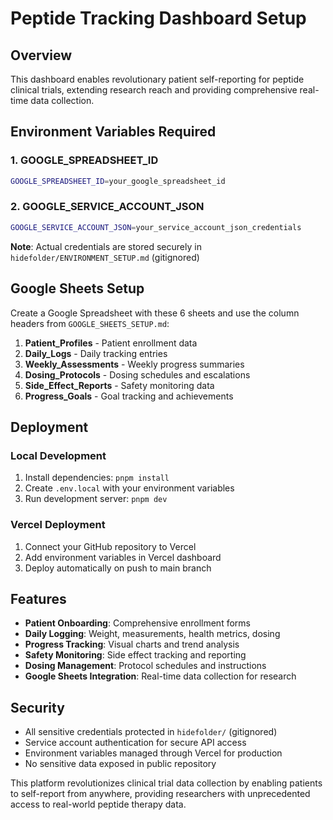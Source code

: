 # Peptide Tracking Dashboard Setup

## Overview
This dashboard enables revolutionary patient self-reporting for peptide clinical trials, extending research reach and providing comprehensive real-time data collection.

## Environment Variables Required

### 1. GOOGLE_SPREADSHEET_ID
```bash
GOOGLE_SPREADSHEET_ID=your_google_spreadsheet_id
```

### 2. GOOGLE_SERVICE_ACCOUNT_JSON  
```bash
GOOGLE_SERVICE_ACCOUNT_JSON=your_service_account_json_credentials
```

**Note**: Actual credentials are stored securely in `hidefolder/ENVIRONMENT_SETUP.md` (gitignored)

## Google Sheets Setup

Create a Google Spreadsheet with these 6 sheets and use the column headers from `GOOGLE_SHEETS_SETUP.md`:

1. **Patient_Profiles** - Patient enrollment data
2. **Daily_Logs** - Daily tracking entries  
3. **Weekly_Assessments** - Weekly progress summaries
4. **Dosing_Protocols** - Dosing schedules and escalations
5. **Side_Effect_Reports** - Safety monitoring data
6. **Progress_Goals** - Goal tracking and achievements

## Deployment

### Local Development
1. Install dependencies: `pnpm install`
2. Create `.env.local` with your environment variables
3. Run development server: `pnpm dev`

### Vercel Deployment
1. Connect your GitHub repository to Vercel
2. Add environment variables in Vercel dashboard
3. Deploy automatically on push to main branch

## Features

- **Patient Onboarding**: Comprehensive enrollment forms
- **Daily Logging**: Weight, measurements, health metrics, dosing
- **Progress Tracking**: Visual charts and trend analysis
- **Safety Monitoring**: Side effect tracking and reporting
- **Dosing Management**: Protocol schedules and instructions
- **Google Sheets Integration**: Real-time data collection for research

## Security

- All sensitive credentials protected in `hidefolder/` (gitignored)
- Service account authentication for secure API access
- Environment variables managed through Vercel for production
- No sensitive data exposed in public repository

This platform revolutionizes clinical trial data collection by enabling patients to self-report from anywhere, providing researchers with unprecedented access to real-world peptide therapy data.
